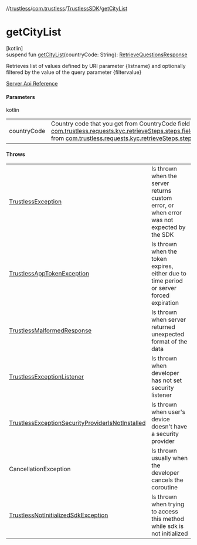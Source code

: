 //[trustless](../../../index.md)/[com.trustless](../index.md)/[TrustlessSDK](index.md)/[getCityList](get-city-list.md)

# getCityList

[kotlin]\
suspend fun [getCityList](get-city-list.md)(countryCode: String): [RetrieveQuestionsResponse](../../com.trustless.requests.kyc.retrieveQuestions/-retrieve-questions-response/index.md)

Retrieves list of values defined by URI parameter {listname} and optionally filtered by the value of the query parameter {filtervalue}

[Server Api Reference](https://developer.staq.io/docs/apis/kyc#/Metadata/Get%20a%20List%20of%20Values)

#### Parameters

kotlin

| | |
|---|---|
| countryCode | Country code that you get from CountryCode field while KYC process. You can use [com.trustless.requests.kyc.retrieveSteps.steps.fields.UrlField.getValueFromDependentField](../../com.trustless.requests.kyc.retrieveSteps.steps.fields/-url-field/get-value-from-dependent-field.md) from [com.trustless.requests.kyc.retrieveSteps.steps.fields.UrlField](../../com.trustless.requests.kyc.retrieveSteps.steps.fields/-url-field/index.md) class. |

#### Throws

| | |
|---|---|
| [TrustlessException](../../com.trustless.exceptions/-trustless-exception/index.md) | Is thrown when the server returns custom error, or when error was not expected by the SDK |
| [TrustlessAppTokenException](../../com.trustless.exceptions/-trustless-app-token-exception/index.md) | Is thrown when the token expires, either due to time period or server forced expiration |
| [TrustlessMalformedResponse](../../com.trustless.exceptions/-trustless-malformed-response/index.md) | Is thrown when server returned unexpected format of the data |
| [TrustlessExceptionListener](../../com.trustless.exceptions/-trustless-exception-listener/index.md) | Is thrown when developer has not set security listener |
| [TrustlessExceptionSecurityProviderIsNotInstalled](../../com.trustless.exceptions/-trustless-exception-security-provider-is-not-installed/index.md) | Is thrown when user's device doesn't have a security provider |
| CancellationException | Is thrown usually when the developer cancels the coroutine |
| [TrustlessNotInitializedSdkException](../../com.trustless.exceptions/-trustless-not-initialized-sdk-exception/index.md) | Is thrown when trying to access this method while sdk is not initialized |
